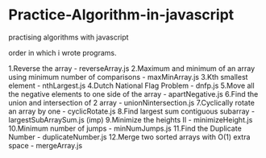 # Practice-Algorithm-in-javascript
practising algorithms with javascript

order in which i wrote programs.

1.Reverse the array - reverseArray.js
2.Maximum and minimum of an array using minimum number of comparisons - maxMinArray.js
3.Kth smallest element - nthLargest.js
4.Dutch National Flag Problem - dnfp.js
5.Move all the negative elements to one side of the array - apartNegative.js
6.Find the union and intersection of 2 array - unionNintersection.js
7.Cyclically rotate an array by one  - cyclicRotate.js
8.Find largest sum contiguous subarray - largestSubArraySum.js (imp)
9.Minimize the heights II - minimizeHeight.js
10.Minimum number of jumps - minNumJumps.js
11.Find the Duplicate Number - duplicateNumber.js
12.Merge two sorted arrays with O(1) extra space - mergeArray.js